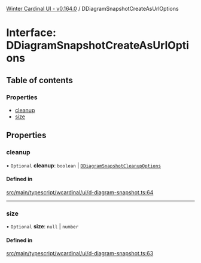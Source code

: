 [Winter Cardinal UI - v0.164.0](../index.md) / DDiagramSnapshotCreateAsUrlOptions

# Interface: DDiagramSnapshotCreateAsUrlOptions

## Table of contents

### Properties

- [cleanup](DDiagramSnapshotCreateAsUrlOptions.md#cleanup)
- [size](DDiagramSnapshotCreateAsUrlOptions.md#size)

## Properties

### cleanup

• `Optional` **cleanup**: `boolean` \| [`DDiagramSnapshotCleanupOptions`](DDiagramSnapshotCleanupOptions.md)

#### Defined in

[src/main/typescript/wcardinal/ui/d-diagram-snapshot.ts:64](https://github.com/winter-cardinal/winter-cardinal-ui/blob/v0.164.0/src/main/typescript/wcardinal/ui/d-diagram-snapshot.ts#L64)

___

### size

• `Optional` **size**: ``null`` \| `number`

#### Defined in

[src/main/typescript/wcardinal/ui/d-diagram-snapshot.ts:63](https://github.com/winter-cardinal/winter-cardinal-ui/blob/v0.164.0/src/main/typescript/wcardinal/ui/d-diagram-snapshot.ts#L63)

